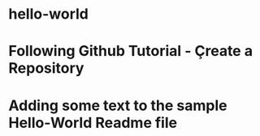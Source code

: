# hello-world
# Following Github Tutorial - Çreate a Repository
# Adding some text to the sample Hello-World Readme file 

